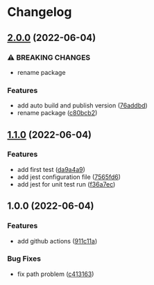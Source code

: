 # Changelog

## [2.0.0](https://github.com/hpfs74/playground-release-please/compare/v1.1.0...v2.0.0) (2022-06-04)


### ⚠ BREAKING CHANGES

* rename package

### Features

* add auto build and publish version ([76addbd](https://github.com/hpfs74/playground-release-please/commit/76addbda0896ed565e891d1944261720e734e904))
* rename package ([c80bcb2](https://github.com/hpfs74/playground-release-please/commit/c80bcb2b71cb15e065b3d57405827c3f28cfa657))

## [1.1.0](https://github.com/hpfs74/playground-release-please/compare/v1.0.0...v1.1.0) (2022-06-04)


### Features

* add first test ([da9a4a9](https://github.com/hpfs74/playground-release-please/commit/da9a4a9a52be35d4a9dfa554b6570ac540a1e6bd))
* add jest configuration file ([7565fd6](https://github.com/hpfs74/playground-release-please/commit/7565fd653eb2c9f3563923d87a86c2abd31e388f))
* add jest for unit test run ([f36a7ec](https://github.com/hpfs74/playground-release-please/commit/f36a7ec0d53fb5817e2281a4fe9eaf92ae2bc0a2))

## 1.0.0 (2022-06-04)


### Features

* add github actions ([911c11a](https://github.com/hpfs74/playground-release-please/commit/911c11af6d907112344a0f5abc3c8e5c7bfddacf))


### Bug Fixes

* fix path problem ([c413163](https://github.com/hpfs74/playground-release-please/commit/c41316386c7b817e85d034052ad2f7ae60c82b3d))
